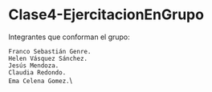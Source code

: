 # Clase4-EjercitacionEnGrupo

Integrantes que conforman el grupo:

`Franco Sebastián Genre.`\
`Helen Vásquez Sánchez.`\
`Jesús Mendoza.`\
`Claudia Redondo.`\
`Ema Celena Gomez.`\